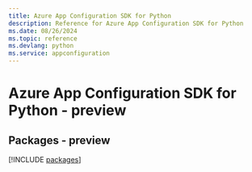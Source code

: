 ```yaml
---
title: Azure App Configuration SDK for Python
description: Reference for Azure App Configuration SDK for Python
ms.date: 08/26/2024
ms.topic: reference
ms.devlang: python
ms.service: appconfiguration
---
```

# Azure App Configuration SDK for Python - preview
## Packages - preview
[!INCLUDE [packages](app-configuration-index.md)]